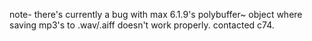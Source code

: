 note- there's currently a bug with max 6.1.9's polybuffer~ object where saving mp3's to .wav/.aiff doesn't work properly. contacted c74.
